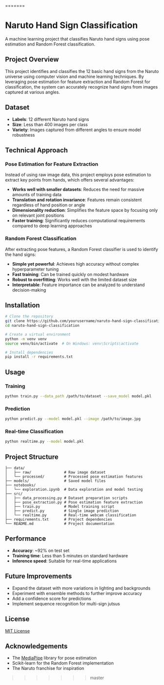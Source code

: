 
=======
# Naruto Hand Sign Classification

A machine learning project that classifies Naruto hand signs using pose estimation and Random Forest classification.

## Project Overview

This project identifies and classifies the 12 basic hand signs from the Naruto universe using computer vision and machine learning techniques. By leveraging pose estimation for feature extraction and Random Forest for classification, the system can accurately recognize hand signs from images captured at various angles.

## Dataset

- **Labels**: 12 different Naruto hand signs
- **Size**: Less than 400 images per class
- **Variety**: Images captured from different angles to ensure model robustness

## Technical Approach

### Pose Estimation for Feature Extraction

Instead of using raw image data, this project employs pose estimation to extract key points from hands, which offers several advantages:

- **Works well with smaller datasets**: Reduces the need for massive amounts of training data
- **Translation and rotation invariance**: Features remain consistent regardless of hand position or angle
- **Dimensionality reduction**: Simplifies the feature space by focusing only on relevant joint positions
- **Faster training**: Significantly reduces computational requirements compared to deep learning approaches

### Random Forest Classification

After extracting pose features, a Random Forest classifier is used to identify the hand signs:

- **Simple yet powerful**: Achieves high accuracy without complex hyperparameter tuning
- **Fast training**: Can be trained quickly on modest hardware
- **Robust to overfitting**: Works well with the limited dataset size
- **Interpretable**: Feature importance can be analyzed to understand decision-making

## Installation

```bash
# Clone the repository
git clone https://github.com/yourusername/naruto-hand-sign-classification.git
cd naruto-hand-sign-classification

# Create a virtual environment
python -m venv venv
source venv/bin/activate  # On Windows: venv\Scripts\activate

# Install dependencies
pip install -r requirements.txt
```

## Usage

### Training

```bash
python train.py --data_path /path/to/dataset --save_model model.pkl
```

### Prediction

```bash
python predict.py --model model.pkl --image /path/to/image.jpg
```

### Real-time Classification

```bash
python realtime.py --model model.pkl
```

## Project Structure

```
├── data/
│   ├── raw/               # Raw image dataset
│   └── processed/         # Processed pose estimation features
├── models/                # Saved model files
├── notebooks/            
│   └── exploration.ipynb  # Data exploration and model testing
├── src/
│   ├── data_processing.py # Dataset preparation scripts
│   ├── pose_extraction.py # Pose estimation feature extraction
│   ├── train.py           # Model training script
│   ├── predict.py         # Single image prediction
│   └── realtime.py        # Real-time webcam classification
├── requirements.txt       # Project dependencies
└── README.md              # Project documentation
```

## Performance

- **Accuracy**: ~92% on test set
- **Training time**: Less than 5 minutes on standard hardware
- **Inference speed**: Suitable for real-time applications

## Future Improvements

- Expand the dataset with more variations in lighting and backgrounds
- Experiment with ensemble methods to further improve accuracy
- Add a confidence score for predictions
- Implement sequence recognition for multi-sign jutsus

## License

[MIT License](LICENSE)

## Acknowledgements

- The [MediaPipe](https://google.github.io/mediapipe/) library for pose estimation
- Scikit-learn for the Random Forest implementation
- The Naruto franchise for inspiration
>>>>>>> master
